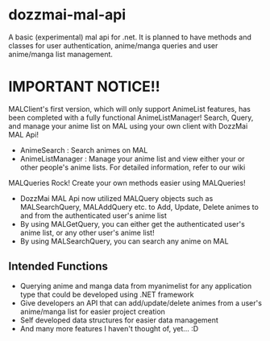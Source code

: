 # dozzmai-mal-api
A basic (experimental) mal api for .net. It is planned to have methods and classes for user authentication, anime/manga queries and user anime/manga list management.

# IMPORTANT NOTICE!!
MALClient's first version, which will only support AnimeList features, has been completed with a fully functional AnimeListManager! Search, Query, and manage your anime list on MAL using your own client with DozzMai MAL Api!
* AnimeSearch      : Search animes on MAL
* AnimeListManager : Manage your anime list and view either your or other people's anime lists. For detailed information, refer to our wiki

MALQueries Rock! Create your own methods easier using MALQueries!
* DozzMai MAL Api now utilized MALQuery objects such as MALSearchQuery, MALAddQuery etc. to Add, Update, Delete animes to and from the authenticated user's anime list
* By using MALGetQuery, you can either get the authenticated user's anime list, or any other user's anime list!
* By using MALSearchQuery, you can search any anime on MAL

## Intended Functions
* Querying anime and manga data from myanimelist for any application type that could be developed using .NET framework
* Give developers an API that can add/update/delete animes from a user's anime/manga list for easier project creation
* Self developed data structures for easier data management
* And many more features I haven't thought of, yet... :D
